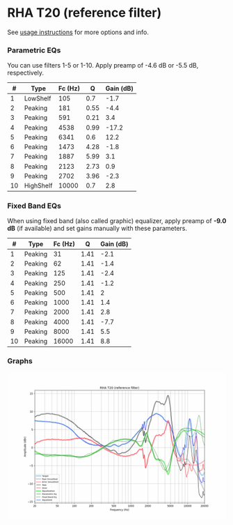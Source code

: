 # RHA T20 (reference filter)
See [usage instructions](https://github.com/jaakkopasanen/AutoEq#usage) for more options and info.

### Parametric EQs
You can use filters 1-5 or 1-10. Apply preamp of -4.6 dB or -5.5 dB, respectively.

|   # | Type      |   Fc (Hz) |    Q |   Gain (dB) |
|-----|-----------|-----------|------|-------------|
|   1 | LowShelf  |       105 | 0.7  |        -1.7 |
|   2 | Peaking   |       181 | 0.55 |        -4.4 |
|   3 | Peaking   |       591 | 0.21 |         3.4 |
|   4 | Peaking   |      4538 | 0.99 |       -17.2 |
|   5 | Peaking   |      6341 | 0.6  |        12.2 |
|   6 | Peaking   |      1473 | 4.28 |        -1.8 |
|   7 | Peaking   |      1887 | 5.99 |         3.1 |
|   8 | Peaking   |      2123 | 2.73 |         0.9 |
|   9 | Peaking   |      2702 | 3.96 |        -2.3 |
|  10 | HighShelf |     10000 | 0.7  |         2.8 |

### Fixed Band EQs
When using fixed band (also called graphic) equalizer, apply preamp of **-9.0 dB** (if available) and set gains manually with these parameters.

|   # | Type    |   Fc (Hz) |    Q |   Gain (dB) |
|-----|---------|-----------|------|-------------|
|   1 | Peaking |        31 | 1.41 |        -2.1 |
|   2 | Peaking |        62 | 1.41 |        -1.4 |
|   3 | Peaking |       125 | 1.41 |        -2.4 |
|   4 | Peaking |       250 | 1.41 |        -1.2 |
|   5 | Peaking |       500 | 1.41 |         2   |
|   6 | Peaking |      1000 | 1.41 |         1.4 |
|   7 | Peaking |      2000 | 1.41 |         2.8 |
|   8 | Peaking |      4000 | 1.41 |        -7.7 |
|   9 | Peaking |      8000 | 1.41 |         5.5 |
|  10 | Peaking |     16000 | 1.41 |         8.8 |

### Graphs
![](./RHA%20T20%20(reference%20filter).png)
